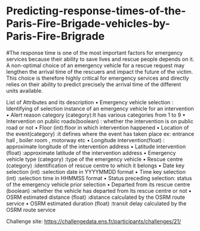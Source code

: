 # Predicting-response-times-of-the-Paris-Fire-Brigade-vehicles-by-Paris-Fire-Brigrade

#The response time is one of the most important factors for emergency services because their ability to save lives and rescue people depends on it.
A non-optimal choice of an emergency vehicle for a rescue request may lengthen the arrival time of the rescuers and impact the future of the victim. This choice is therefore highly critical for emergency services and directly relies on their ability to predict precisely the arrival time of the different units available.

List of Attributes and its description
•	Emergency vehicle selection : Identifying of selection instance of an emergency vehicle for an intervention                                                                                                                           
•	Alert reason category (category):It has various categories from 1 to 9
•	Intervention on public roads(boolean) : whether the intervention is on public road or not 
•	 Floor (int):floor in which intervention happened 
•	 Location of the event(category) :it defines where the event has taken place ex: entrance    hall , boiler room , motorway etc
•	Longitude intervention(float) : approximate longitude of the intervention address
•	Latitude intervention (float) :approximate latitude of the intervention address
•	Emergency vehicle type (category) :type of the emergency vehicle
•	Rescue centre (category) :identification of rescue centre to which it belongs 
•	Date key selection (int) :selection date in YYYYMMDD format
•	Time key selection (int) :selection time in HHMMSS format
•	Status preceding selection: status of the emergency vehicle prior selection 
•	 Departed from its rescue centre (boolean) :whether the vehicle has departed from its rescue centre or not 
•	OSRM estimated distance (float) :distance calculated by the OSRM route service
•	OSRM estimated duration (float) :transit delay calculated by the OSRM route service

Challenge site: https://challengedata.ens.fr/participants/challenges/21/
